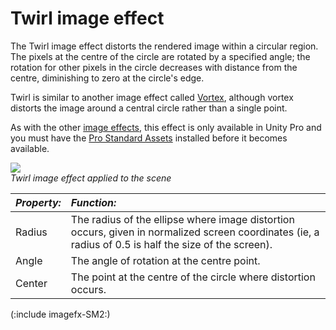 Twirl image effect
==================


The <span class=keyword>Twirl</span> image effect distorts the rendered image within a circular region. The pixels at the centre of the circle are rotated by a specified angle; the rotation for other pixels in the circle decreases with distance from the centre, diminishing to zero at the circle's edge.

Twirl is similar to another image effect called [Vortex](script-VortexEffect.html), although vortex distorts the image around a central circle rather than a single point.

As with the other [image effects](comp-ImageEffects.html), this effect is only available in Unity Pro and you must have the [Pro Standard Assets](HOWTO-InstallStandardAssets.html) installed before it becomes available.

![](http://docwiki.hq.unity3d.com/uploads/Main/FxTwirl.png)  
_Twirl image effect applied to the scene_


|**_Property:_** |**_Function:_** |
|:---|:---|
|<span class=component>Radius</span> |The radius of the ellipse where image distortion occurs, given in normalized screen coordinates (ie, a radius of 0.5 is half the size of the screen). |
|<span class=component>Angle</span>  |The angle of rotation at the centre point.|
|<span class=component>Center</span> |The point at the centre of the circle where distortion occurs.|

(:include imagefx-SM2:)

